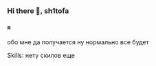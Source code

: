 ### Hi there 👋, sh1tofa
#### я
обо мне да получается ну нормально все будет

Skills: нету скилов еще 
